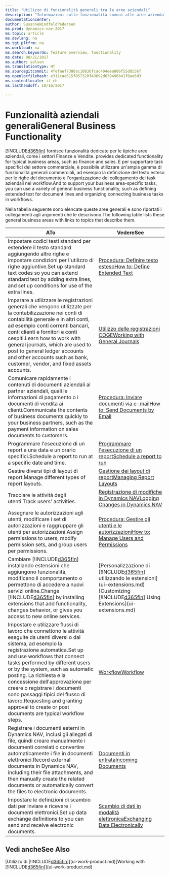 ```yaml
---
title: "Utilizzo di funzionalità generali tra le aree aziendali"
description: "Informazioni sulle funzionalità comuni alle aree aziendali in Dynamics NAV."
documentationcenter: 
author: SusanneWindfeldPedersen
ms.prod: dynamics-nav-2017
ms.topic: article
ms.devlang: na
ms.tgt_pltfrm: na
ms.workload: na
ms.search.keywords: feature overview, functionality
ms.date: 08/21/2017
ms.author: solsen
ms.translationtype: HT
ms.sourcegitcommit: 4fefaef7380ac10836fcac404eea006f55d8556f
ms.openlocfilehash: e311caa515f057320f43692d639490b41f8ae6d3
ms.contentlocale: it-ch
ms.lasthandoff: 10/16/2017

---
```

# <a name="general-business-functionality"></a><span data-ttu-id="b051c-103">Funzionalità aziendali generali</span><span class="sxs-lookup"><span data-stu-id="b051c-103">General Business Functionality</span></span>
[!INCLUDE[d365fin](includes/d365fin_md.md)]<span data-ttu-id="b051c-104"> fornisce funzionalità dedicate per le tipiche aree aziendali, come i settori Finanze e Vendite.</span><span class="sxs-lookup"><span data-stu-id="b051c-104"> provides dedicated functionality for typical business areas, such as finance and sales.</span></span> <span data-ttu-id="b051c-105">E per supportare task specifici del settore commerciale, è possibile utilizzare un'ampia gamma di funzionalità generali commerciali, ad esempio la definizione del testo esteso per le righe del documento e l'organizzazione del collegamento dei task aziendali nei workflow.</span><span class="sxs-lookup"><span data-stu-id="b051c-105">And to support your business area-specific tasks, you can use a variety of general business functionality, such as defining extended text for document lines and organizing connecting business tasks in workflows.</span></span>

<span data-ttu-id="b051c-106">Nella tabella seguente sono elencate queste aree generali e sono riportati i collegamenti agli argomenti che le descrivono.</span><span class="sxs-lookup"><span data-stu-id="b051c-106">The following table lists these general business areas with links to topics that describe them.</span></span>

| <span data-ttu-id="b051c-107">A</span><span class="sxs-lookup"><span data-stu-id="b051c-107">To</span></span> | <span data-ttu-id="b051c-108">Vedere</span><span class="sxs-lookup"><span data-stu-id="b051c-108">See</span></span> |
| --- | --- |
| <span data-ttu-id="b051c-109">Impostare codici testi standard per estendere il testo standard aggiungendo altre righe e impostare condizioni per l'utilizzo di righe aggiuntive.</span><span class="sxs-lookup"><span data-stu-id="b051c-109">Set up standard text codes so you can extend standard text by adding extra lines, and set up conditions for use of the extra lines.</span></span> |[<span data-ttu-id="b051c-110">Procedura: Definire testo esteso</span><span class="sxs-lookup"><span data-stu-id="b051c-110">How to: Define Extended Text</span></span>](ui-how-define-ext-text.md) |
| <span data-ttu-id="b051c-111">Imparare a utilizzare le registrazioni generali che vengono utilizzate per la contabilizzazione nei conti di contabilità generale e in altri conti, ad esempio conti correnti bancari, conti clienti e fornitori e conti cespiti.</span><span class="sxs-lookup"><span data-stu-id="b051c-111">Learn how to work with general journals, which are used to post to general ledger accounts and other accounts such as bank, customer, vendor, and fixed assets accounts.</span></span> |[<span data-ttu-id="b051c-112">Utilizzo delle registrazioni COGE</span><span class="sxs-lookup"><span data-stu-id="b051c-112">Working with General Journals</span></span>](ui-work-general-journals.md) |
| <span data-ttu-id="b051c-113">Comunicare rapidamente i contenuti di documenti aziendali ai partner aziendali, quali le informazioni di pagamento o i documenti di vendita ai clienti.</span><span class="sxs-lookup"><span data-stu-id="b051c-113">Communicate the contents of business documents quickly to your business partners, such as the payment information on sales documents to customers.</span></span> |[<span data-ttu-id="b051c-114">Procedura: Inviare documenti via e-mail</span><span class="sxs-lookup"><span data-stu-id="b051c-114">How to: Send Documents by Email</span></span>](ui-how-send-documents-email.md) |
| <span data-ttu-id="b051c-115">Programmare l'esecuzione di un report a una data e un orario specifici.</span><span class="sxs-lookup"><span data-stu-id="b051c-115">Schedule a report to run at a specific date and time.</span></span> |[<span data-ttu-id="b051c-116">Programmare l'esecuzione di un report</span><span class="sxs-lookup"><span data-stu-id="b051c-116">Schedule a report to run</span></span>](ui-work-report.md#ScheduleReport) |
| <span data-ttu-id="b051c-117">Gestire diversi tipi di layout di report.</span><span class="sxs-lookup"><span data-stu-id="b051c-117">Manage different types of report layouts.</span></span> |[<span data-ttu-id="b051c-118">Gestione dei layout di report</span><span class="sxs-lookup"><span data-stu-id="b051c-118">Managing Report Layouts</span></span>](ui-manage-report-layouts.md) |
| <span data-ttu-id="b051c-119">Tracciare le attività degli utenti.</span><span class="sxs-lookup"><span data-stu-id="b051c-119">Track users' activities.</span></span>|[<span data-ttu-id="b051c-120">Registrazione di modifiche in Dynamics NAV</span><span class="sxs-lookup"><span data-stu-id="b051c-120">Logging Changes in Dynamics NAV</span></span>](across-log-changes.md)|
|<span data-ttu-id="b051c-121">Assegnare le autorizzazioni agli utenti, modificare i set di autorizzazioni e raggruppare gli utenti per autorizzazioni.</span><span class="sxs-lookup"><span data-stu-id="b051c-121">Assign permissions to users, modify permission sets, and group users per permissions.</span></span>|[<span data-ttu-id="b051c-122">Procedura: Gestire gli utenti e le autorizzazioni</span><span class="sxs-lookup"><span data-stu-id="b051c-122">How to: Manage Users and Permissions</span></span>](ui-how-users-permissions.md)|
| <span data-ttu-id="b051c-123">Cambiare [!INCLUDE[d365fin](includes/d365fin_md.md)] installando estensioni che aggiungono funzionalità, modificano il comportamento o permettono di accedere a nuovi servizi online.</span><span class="sxs-lookup"><span data-stu-id="b051c-123">Change [!INCLUDE[d365fin](includes/d365fin_md.md)] by installing extensions that add functionality, changes behavior, or gives you access to new online services.</span></span> |<span data-ttu-id="b051c-124">[Personalizzazione di [!INCLUDE[d365fin](includes/d365fin_md.md)] utilizzando le estensioni](ui-extensions.md)</span><span class="sxs-lookup"><span data-stu-id="b051c-124">[Customizing [!INCLUDE[d365fin](includes/d365fin_md.md)] Using Extensions](ui-extensions.md)</span></span> |
|<span data-ttu-id="b051c-125">Impostare e utilizzare flussi di lavoro che connettono le attività eseguite da utenti diversi o dal sistema, ad esempio la registrazione automatica.</span><span class="sxs-lookup"><span data-stu-id="b051c-125">Set up and use workflows that connect tasks performed by different users or by the system, such as automatic posting.</span></span> <span data-ttu-id="b051c-126">La richiesta e la concessione dell'approvazione per creare o registrare i documenti sono passaggi tipici del flusso di lavoro.</span><span class="sxs-lookup"><span data-stu-id="b051c-126">Requesting and granting approval to create or post documents are typical workflow steps.</span></span>|[<span data-ttu-id="b051c-127">Workflow</span><span class="sxs-lookup"><span data-stu-id="b051c-127">Workflow</span></span>](across-workflow.md)|
|<span data-ttu-id="b051c-128">Registrare i documenti esterni in Dynamics NAV, inclusi gli allegati di file, quindi creare manualmente i documenti correlati o convertire automaticamente i file in documenti elettronici.</span><span class="sxs-lookup"><span data-stu-id="b051c-128">Record external documents in Dynamics NAV, including their file attachments, and then manually create the related documents or automatically convert the files to electronic documents.</span></span>|[<span data-ttu-id="b051c-129">Documenti in entrata</span><span class="sxs-lookup"><span data-stu-id="b051c-129">Incoming Documents</span></span>](across-income-documents.md)|
| <span data-ttu-id="b051c-130">Impostare le definizioni di scambio dati per inviare e ricevere i documenti elettronici.</span><span class="sxs-lookup"><span data-stu-id="b051c-130">Set up data exchange definitions to you can send and receive electronic documents.</span></span> |[<span data-ttu-id="b051c-131">Scambio di dati in modalità elettronica</span><span class="sxs-lookup"><span data-stu-id="b051c-131">Exchanging Data Electronically</span></span>](across-data-exchange.md) |

## <a name="see-also"></a><span data-ttu-id="b051c-132">Vedi anche</span><span class="sxs-lookup"><span data-stu-id="b051c-132">See Also</span></span>
<span data-ttu-id="b051c-133">[Utilizzo di [!INCLUDE[d365fin](includes/d365fin_md.md)]](ui-work-product.md)</span><span class="sxs-lookup"><span data-stu-id="b051c-133">[Working with [!INCLUDE[d365fin](includes/d365fin_md.md)]](ui-work-product.md)</span></span>

